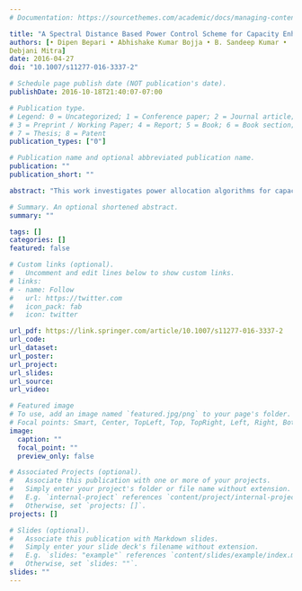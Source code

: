 ```yaml
---
# Documentation: https://sourcethemes.com/academic/docs/managing-content/

title: "A Spectral Distance Based Power Control Scheme for Capacity Enhancement of OFDM Cognitive Radio"
authors: [• Dipen Bepari • Abhishake Kumar Bojja • B. Sandeep Kumar •
Debjani Mitra]
date: 2016-04-27
doi: "10.1007/s11277-016-3337-2"

# Schedule page publish date (NOT publication's date).
publishDate: 2016-10-18T21:40:07-07:00

# Publication type.
# Legend: 0 = Uncategorized; 1 = Conference paper; 2 = Journal article;
# 3 = Preprint / Working Paper; 4 = Report; 5 = Book; 6 = Book section;
# 7 = Thesis; 8 = Patent
publication_types: ["0"]

# Publication name and optional abbreviated publication name.
publication: ""
publication_short: ""

abstract: "This work investigates power allocation algorithms for capacity maximization of a non-contiguous orthogonal frequency division multiplexing (NC-OFDM) based cognitive radio (CR) user coexisting with multiple active primary users (PU), under total power budget, sub-channel power and overall interference constraints. Based on the spectral distance between specific subcarriers and PU bands, the scheme allocates power among a minimum number of PU adjacent subcarriers with a water level that is different from the ‘far-away’ subcarriers. The proposed ‘n-adjacent’ approach is subjected to both aggregate and individual PU band interference constraint. Unlike some of the existing methods, the proposed method is capable of meeting the constraints including the contribution of ‘good quality’ subcarriers even when they are close to PU bands. Comparison of results for a wide range of power budget shows that the improved method, using the same complexity, can achieve higher cognitive user capacity with greater power allocation efficiency."

# Summary. An optional shortened abstract.
summary: ""

tags: []
categories: []
featured: false

# Custom links (optional).
#   Uncomment and edit lines below to show custom links.
# links:
# - name: Follow
#   url: https://twitter.com
#   icon_pack: fab
#   icon: twitter

url_pdf: https://link.springer.com/article/10.1007/s11277-016-3337-2
url_code:
url_dataset:
url_poster:
url_project:
url_slides:
url_source:
url_video:

# Featured image
# To use, add an image named `featured.jpg/png` to your page's folder. 
# Focal points: Smart, Center, TopLeft, Top, TopRight, Left, Right, BottomLeft, Bottom, BottomRight.
image:
  caption: ""
  focal_point: ""
  preview_only: false

# Associated Projects (optional).
#   Associate this publication with one or more of your projects.
#   Simply enter your project's folder or file name without extension.
#   E.g. `internal-project` references `content/project/internal-project/index.md`.
#   Otherwise, set `projects: []`.
projects: []

# Slides (optional).
#   Associate this publication with Markdown slides.
#   Simply enter your slide deck's filename without extension.
#   E.g. `slides: "example"` references `content/slides/example/index.md`.
#   Otherwise, set `slides: ""`.
slides: ""
---
```

